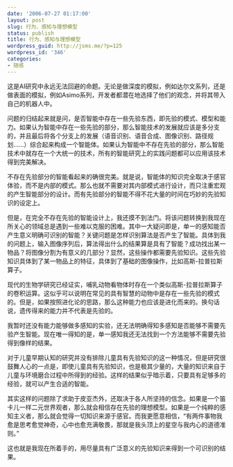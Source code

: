 ```yaml
---
date: '2006-07-27 01:17:00'
layout: post
slug: 行为、感知与理想模型
status: publish
title: 行为、感知与理想模型
wordpress_guid: http://jsms.me/?p=125
wordpress_id: '346'
categories:
- 随感
---
```


这是AI研究中永远无法回避的命题。无论是做深度的模拟，例如达尔文系列，还是做表面的模拟，例如Asimo系列，开发者都潜在地选择了他们的观念，并将其带入自己的机器人中。


问题的归结起来就是问，是否智能中存在一些先验东西，即先验的模式、模型和能力。如果认为智能中存在一些先验的部分，那么智能技术的发展就应该是多分支的，并且最后将各个分支上的发展（语音识别、语音合成、图像识别、路径规划……）综合起来构成一个智能体。如果认为智能中不存在先验的部分，那么智能技术中就存在一个大统一的技术，所有的智能研究上的实践问题都可以应用该技术得到完美解决。


不存在先验部分的智能看起来的确很完美。就是说，智能体的知识完全取决于感官体验，而不是内部的模式。那么也就不需要对其内部模式进行设计，而只注重宏观的产生智能部分的设计。而有先验部分的智能不得不花大量的时间在巧妙的先验知识的设定上。


但是，在完全不存在先验的智能设计上，我还摸不到法门。将该问题转换到我现在所关心的领域总是遇到一些难以克服的困难。其中一大疑问即是，单一的感知能否产生意义明确可识别的智能？关键问题是怎样识别算法是否产生了智能。具体到我的问题上，输入图像序列后，算法得出什么的结果算是具有了智能？成功找出某一物品？将图像分割为有意义的几部分？显然，这些操作都需要先验知识。这些先验知识具体到了某一物品上的特征，具体到了基础的图像操作，比如高斯-拉普拉斯算子。


现代的生物学研究已经证实，哺乳动物看物体时存在一个类似高斯-拉普拉斯算子的卷积运算。这似乎可以说明在常见的具有智慧的动物中是存在一些先验的模式的。但是，如果按照进化论的思路，那么这种能力也应该是进化而来的。换句话说，遗传得来的能力并不代表是先验的。


我暂时还没有能力能够做多感知的实验，还无法明确得知多感知是否能够不需要先验产生智能。现在唯一得知的是，单一感知我还无法找到一个方法能够不需要先验得到像样的结果。


对于儿童早期认知的研究并没有排除儿童具有先验知识的这一种情况，但是研究很鼓舞人心的一点是，即使儿童具有先验知识，也是极其少量的，大量的知识来自于儿童与环境磨合过程中所得到的经验。这样的结果似乎暗示着，只要具有足够多的经验，就可以产生合适的智能。


其实这样的问题除了求助于皮亚杰外，还取决于各人所坚持的信念。如果是一个笛卡儿一样二元世界观者，那么就会相信存在先验的理想模型。如果是一个纯粹的感知主义者，那么就会觉得一切知识来源于感官。而我更愿意相信，“有两件事物我愈是思考愈觉神奇，心中也愈充满敬畏，那就是我头顶上的星空与我内心的道德准则。”


这也就是我现在所着手的，用尽量具有广泛意义的先验知识来得到一个可识别的结果。
